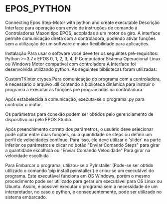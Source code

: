 # EPOS_PYTHON
Connecting Epos Step-Motor with python and create executable
Descrição
Interface para operação com envio de instruções de comando á Controladoras Maxon tipo EPOS, acopladas à um motor de giro. A interface permite comunicação direta com a controladora, podendo ativar funções sem a utilização de um software e maior flexibilidade para aplicações.

Instalação
Para usar o software você deve ter os seguintes pré-requisitos:
Python >=3.7.x
EPOS 0, 1, 2, 3, 4, P
Computador Sistema Operacional Linux ou Windows
Motor compatível com controladora
A Interface foi desenvolvida utilizando python. As seguintes bibliotecas foram utilizadas:

CustomTKInter
ctypes
Para comunicação do programa com a controladora, é necessário o arquivo .dll contendo a biblioteca dinâmica para instruir o programa a executar as funções pré programadas na controladora.

Após estabelecida a comunicação, executa-se o programa .py para controlar o motor.

Os parâmetros para conexão podem ser obtidos pelo gerenciamento de dispositivo ou pelo EPOS Studio.

Após preenchimento correto dos parâmetros, o usuário deve selecionar pode optar entre duas funções, ou a quantidade de steps ou definir um perfil de velocidades contínuo. Para isso, ele deve utilizar o 'slider' na parte inferior os parâmetros e clicar no botão "Enviar Comando Steps" para girar a quantidade escolhida ou "Enviar Comando Velocidade" Para girar na velocidade escolhida

Para Embarcar o programa, utilizou-se o PyInstaller (Pode-se ser obtido utilizado o comando 'pip install pyinstaller') e criou-se um executável do programa. Este executável funciona em OS Windows, porém o mesmo procedimento pode ser utilizado para gerar um executável para OS Linux ou Ubuntu. Assim, é possivel executar o programa sem a necessidade de um interpretador, no caso o python, e consequentemente, pode ser utilizado no sistema embarcado.

